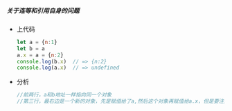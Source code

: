 ##### 关于连等和引用自身的问题

+ 上代码

  ```js
  let a = {n:1}
  let b = a
  a.x = a = {n:2}
  console.log(b.x)  // => {n:2} 
  console.log(a.x)  // => undefined
  ```

+ 分析

  ```js
  //前两行，a和b地址一样指向同一个对象
  //第三行，最右边是一个新的对象，先是赋值给了a,然后这个对象再赋值给a.x，但是要注意，这个a.x里边的a并不是第三行被赋值后的那个新的a，而是未被第三行新对象赋值的旧a；因为，这个旧a和b地址相同，所以我们输出b.x的时候，会输出第三行那个对象，而a因为被新对象直接覆盖赋值，所以a是没有x属性的，故而是undefined
  ```

  